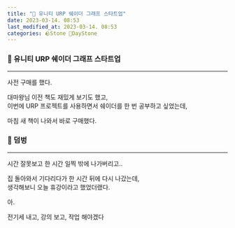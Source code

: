 ```yaml
---
title: "🌱 유니티 URP 쉐이더 그래프 스타트업"
date: 2023-03-14. 08:53
last_modified_at: 2023-03-14. 08:53
categories: 🪨Stone 🌱DayStone
---
```


### 🗿 유니티 URP 쉐이더 그래프 스타트업

---

사전 구매를 했다.  

대마왕님 이전 책도 재밌게 보기도 했고,  
이번에 URP 프로젝트를 사용하면서 쉐이더를 한 번 공부하고 싶었는데,  

마침 새 책이 나와서 바로 구매했다.  

### 🗿 덤벙

---

시간 잘못보고 한 시간 일찍 밖에 나가버리고..  

집 돌아와서 기다리다가 한 시간 뒤에 다시 나갔는데,  
생각해보니 오늘 휴강이라고 했었더랬다.  

아.  

전기세 내고, 강의 보고, 작업 해야겠다  
